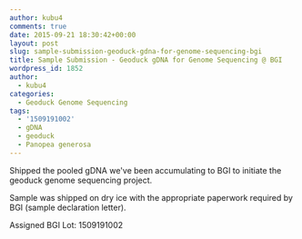 ```yaml
---
author: kubu4
comments: true
date: 2015-09-21 18:30:42+00:00
layout: post
slug: sample-submission-geoduck-gdna-for-genome-sequencing-bgi
title: Sample Submission - Geoduck gDNA for Genome Sequencing @ BGI
wordpress_id: 1852
author:
  - kubu4
categories:
  - Geoduck Genome Sequencing
tags:
  - '1509191002'
  - gDNA
  - geoduck
  - Panopea generosa
---
```


Shipped the pooled gDNA we've been accumulating to BGI to initiate the geoduck genome sequencing project.

Sample was shipped on dry ice with the appropriate paperwork required by BGI (sample declaration letter).

Assigned BGI Lot: 1509191002
